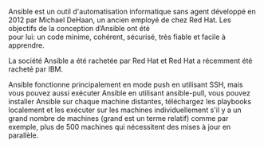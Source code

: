 Ansible est un outil d'automatisation informatique sans agent développé en 2012 par Michael DeHaan, 
un ancien employé de chez Red Hat. Les objectifs de la conception d’Ansible ont été  
pour lui: un code minime, cohérent, sécurisé, très fiable et facile à apprendre. 

La société Ansible a été rachetée par Red Hat et Red Hat a récemment été racheté par IBM. 

Ansible fonctionne principalement en mode push en utilisant SSH, mais vous pouvez aussi exécuter Ansible en 
utilisant ansible-pull, vous pouvez installer Ansible sur chaque machine distantes, téléchargez les playbooks 
localement et les exécuter sur les machines individuellement s'il y a un grand nombre de machines (grand est un terme relatif) 
comme par exemple, plus de 500 machines qui  nécessitent des mises à jour en parallèle.
